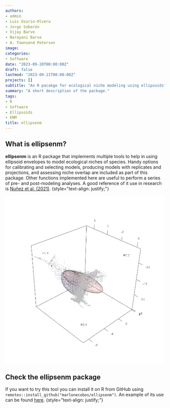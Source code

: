 ```yaml
---
authors:
- admin
- Luis Osorio-Olvera
- Jorge Soberón
- Vijay Barve
- Narayani Barve
- A. Townsend Peterson
image: 
categories:
- Software
date: "2023-09-20T00:00:00Z"
draft: false
lastmod: "2023-09-21T00:00:00Z"
projects: []
subtitle: "An R pacakge for ecological niche modeling using ellipsoids"
summary: "A short description of the package."
tags:
- R
- Software
- Ellipsoids
- ENM
title: ellipsenm
---
```


## What is ellipsenm?

**ellipsenm** is an R package that implements multiple tools to help in using ellipsoid envelopes to model ecological niches of species. Handy options for calibrating and selecting models, producing models with replicates and projections, and assessing niche overlap are included as part of this package. Other functions implemented here are useful to perform a series of pre- and post-modeling analyses. A good reference of it use in research is [Nuñez et al. (2021)](https://escholarship.org/uc/item/4f00x5r6).
{style="text-align: justify;"}

<img src="featured.gif" align="center"/>

## Check the ellipsenm package

If you want to try this tool you can install it on R from GitHub using `remotes::install_github("marlonecobos/ellipsenm")`. An example of its use can be found [here](https://github.com/marlonecobos/ellipsenm#ellipsenm-an-r-package-for-ecological-niches-characterization-usingellipsoids).
{style="text-align: justify;"}

<br>